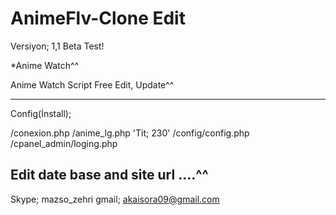 # AnimeFlv-Clone Edit 

Versiyon; 1,1 Beta Test!

*Anime Watch^^


Anime Watch Script Free Edit, Update^^ 

---------------------------------------
Config(İnstall); 

/conexion.php
/anime_lg.php 'Tit; 230'
/config/config.php
/cpanel_admin/loging.php

Edit date base and site url ....^^
--------------------------------------------

Skype; mazso_zehri    gmail; akaisora09@gmail.com   



